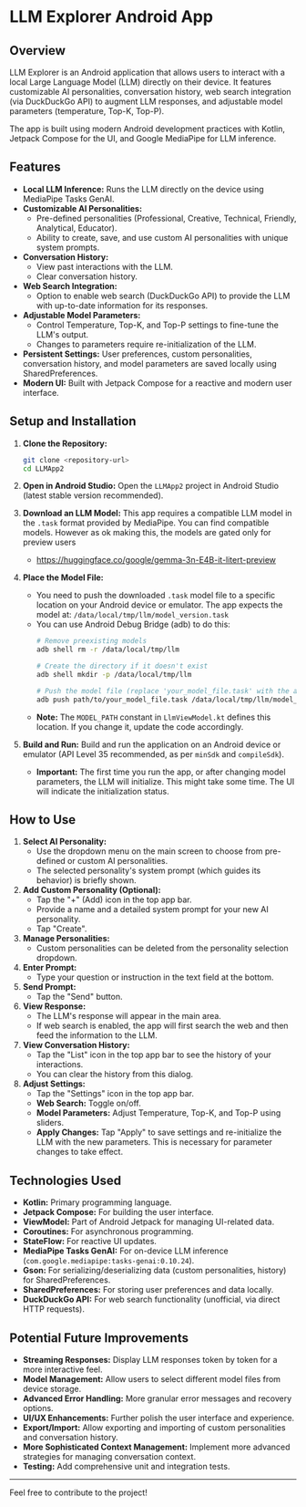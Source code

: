 # LLM Explorer Android App

## Overview

LLM Explorer is an Android application that allows users to interact with a local Large Language Model (LLM) directly on their device. It features customizable AI personalities, conversation history, web search integration (via DuckDuckGo API) to augment LLM responses, and adjustable model parameters (temperature, Top-K, Top-P).

The app is built using modern Android development practices with Kotlin, Jetpack Compose for the UI, and Google MediaPipe for LLM inference.

## Features

*   **Local LLM Inference:** Runs the LLM directly on the device using MediaPipe Tasks GenAI.
*   **Customizable AI Personalities:**
    *   Pre-defined personalities (Professional, Creative, Technical, Friendly, Analytical, Educator).
    *   Ability to create, save, and use custom AI personalities with unique system prompts.
*   **Conversation History:**
    *   View past interactions with the LLM.
    *   Clear conversation history.
*   **Web Search Integration:**
    *   Option to enable web search (DuckDuckGo API) to provide the LLM with up-to-date information for its responses.
*   **Adjustable Model Parameters:**
    *   Control Temperature, Top-K, and Top-P settings to fine-tune the LLM's output.
    *   Changes to parameters require re-initialization of the LLM.
*   **Persistent Settings:** User preferences, custom personalities, conversation history, and model parameters are saved locally using SharedPreferences.
*   **Modern UI:** Built with Jetpack Compose for a reactive and modern user interface.

## Setup and Installation

1.  **Clone the Repository:**
    ```bash
    git clone <repository-url>
    cd LLMApp2
    ```

2.  **Open in Android Studio:**
    Open the `LLMApp2` project in Android Studio (latest stable version recommended).

3.  **Download an LLM Model:**
    This app requires a compatible LLM model in the `.task` format provided by MediaPipe. You can find compatible models. However as ok making this, the models are gated only for preview users
    *   https://huggingface.co/google/gemma-3n-E4B-it-litert-preview

5.  **Place the Model File:**
    *   You need to push the downloaded `.task` model file to a specific location on your Android device or emulator. The app expects the model at:
        `/data/local/tmp/llm/model_version.task`
    *   You can use Android Debug Bridge (adb) to do this:
        ```bash
        # Remove preexisting models
        adb shell rm -r /data/local/tmp/llm
        
        # Create the directory if it doesn't exist
        adb shell mkdir -p /data/local/tmp/llm

        # Push the model file (replace 'your_model_file.task' with the actual filename)
        adb push path/to/your_model_file.task /data/local/tmp/llm/model_version.task
        ```
    *   **Note:** The `MODEL_PATH` constant in `LlmViewModel.kt` defines this location. If you change it, update the code accordingly.

6.  **Build and Run:**
    Build and run the application on an Android device or emulator (API Level 35 recommended, as per `minSdk` and `compileSdk`).

    *   **Important:** The first time you run the app, or after changing model parameters, the LLM will initialize. This might take some time. The UI will indicate the initialization status.

## How to Use

1.  **Select AI Personality:**
    *   Use the dropdown menu on the main screen to choose from pre-defined or custom AI personalities.
    *   The selected personality's system prompt (which guides its behavior) is briefly shown.
2.  **Add Custom Personality (Optional):**
    *   Tap the "+" (Add) icon in the top app bar.
    *   Provide a name and a detailed system prompt for your new AI personality.
    *   Tap "Create".
3.  **Manage Personalities:**
    *   Custom personalities can be deleted from the personality selection dropdown.
4.  **Enter Prompt:**
    *   Type your question or instruction in the text field at the bottom.
5.  **Send Prompt:**
    *   Tap the "Send" button.
6.  **View Response:**
    *   The LLM's response will appear in the main area.
    *   If web search is enabled, the app will first search the web and then feed the information to the LLM.
7.  **View Conversation History:**
    *   Tap the "List" icon in the top app bar to see the history of your interactions.
    *   You can clear the history from this dialog.
8.  **Adjust Settings:**
    *   Tap the "Settings" icon in the top app bar.
    *   **Web Search:** Toggle on/off.
    *   **Model Parameters:** Adjust Temperature, Top-K, and Top-P using sliders.
    *   **Apply Changes:** Tap "Apply" to save settings and re-initialize the LLM with the new parameters. This is necessary for parameter changes to take effect.

## Technologies Used

*   **Kotlin:** Primary programming language.
*   **Jetpack Compose:** For building the user interface.
*   **ViewModel:** Part of Android Jetpack for managing UI-related data.
*   **Coroutines:** For asynchronous programming.
*   **StateFlow:** For reactive UI updates.
*   **MediaPipe Tasks GenAI:** For on-device LLM inference (`com.google.mediapipe:tasks-genai:0.10.24`).
*   **Gson:** For serializing/deserializing data (custom personalities, history) for SharedPreferences.
*   **SharedPreferences:** For storing user preferences and data locally.
*   **DuckDuckGo API:** For web search functionality (unofficial, via direct HTTP requests).

## Potential Future Improvements

*   **Streaming Responses:** Display LLM responses token by token for a more interactive feel.
*   **Model Management:** Allow users to select different model files from device storage.
*   **Advanced Error Handling:** More granular error messages and recovery options.
*   **UI/UX Enhancements:** Further polish the user interface and experience.
*   **Export/Import:** Allow exporting and importing of custom personalities and conversation history.
*   **More Sophisticated Context Management:** Implement more advanced strategies for managing conversation context.
*   **Testing:** Add comprehensive unit and integration tests.

---

Feel free to contribute to the project!
